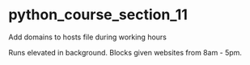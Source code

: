# python_course_section_11
Add domains to hosts file during working hours

Runs elevated in background. Blocks given websites from 8am - 5pm.

